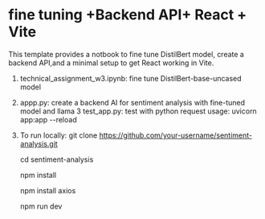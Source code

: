 # fine tuning +Backend API+  React + Vite

This template provides a notbook to fine tune DistilBert model, create a backend API,and  a minimal setup to get React working in Vite.

1. technical_assignment_w3.ipynb: fine tune DistilBert-base-uncased model
2. appp.py: create a backend AI for sentiment analysis with fine-tuned model and llama 3
   test_app.py: test with python request
   usage: uvicorn app:app --reload
4. To run locally:
   git clone https://github.com/your-username/sentiment-analysis.git
   
   cd sentiment-analysis
   
   npm install
   
   npm install axios
   
   npm run dev
